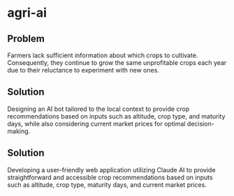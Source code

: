 # agri-ai

## Problem

Farmers lack sufficient information about which crops to cultivate. Consequently, they continue to grow the same unprofitable crops each year due to their reluctance to experiment with new ones.

## Solution
Designing an AI bot tailored to the local context to provide crop recommendations based on inputs such as altitude, crop type, and maturity days, while also considering current market prices for optimal decision-making.

## Solution

Developing a user-friendly web application utilizing Claude AI to provide straightforward and accessible crop recommendations based on inputs such as altitude, crop type, maturity days, and current market prices.
